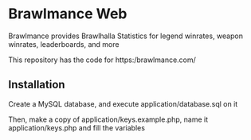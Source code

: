 # Brawlmance Web

Brawlmance provides Brawlhalla Statistics for legend winrates, weapon winrates, leaderboards, and more

This repository has the code for https:/brawlmance.com/

## Installation

Create a MySQL database, and execute application/database.sql on it

Then, make a copy of application/keys.example.php, name it application/keys.php and fill the variables
